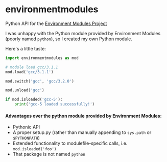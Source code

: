 # environmentmodules
Python API for the [Environment Modules Project](http://modules.sourceforge.net/)

I was unhappy with the Python module provided by Environment Modules (poorly named `python`), so I created my own Python module.

Here's a little taste:

```python
import environmentmodules as mod

# module load gcc/3.1.1
mod.load('gcc/3.1.1')

mod.switch('gcc', 'gcc/3.2.0')

mod.unload('gcc')

if mod.isloaded('gcc-5'):
    print('gcc-5 loaded successfully!')
```

#### Advantages over the python module provided by Environment Modules:
* Pythonic API
* A proper setup.py (rather than manually appending to `sys.path` or `$PYTHONPATH`)
* Extended functionality to modulefile-specific calls, i.e. `mod.isloaded('foo')`
* That package is not named `python`
